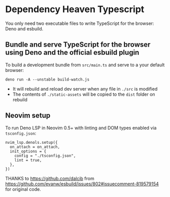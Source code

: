 # Dependency Heaven Typescript 

You only need two executable files to write TypeScript for the browser: Deno and esbuild.

## Bundle and serve TypeScript for the browser using Deno and the official esbuild plugin

To build a development bundle from `src/main.ts` and serve to a your default browser:

```
deno run -A --unstable build-watch.js
```

- It will rebuild and reload dev server when any file in `./src` is modified
- The contents of `./static-assets` will be copied to the `dist` folder on rebuild

## Neovim setup

To run Deno LSP in Neovim 0.5+ with linting and DOM types enabled via `tsconfig.json`:

```
nvim_lsp.denols.setup({
  on_attach = on_attach,
  init_options = {
    config = "./tsconfig.json",
    lint = true,
  },
})
```

THANKS to https://github.com/dalcib from https://github.com/evanw/esbuild/issues/802#issuecomment-819579154 for original code.
